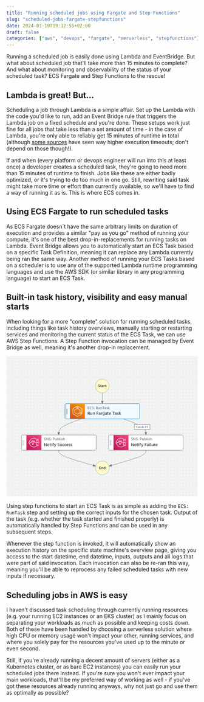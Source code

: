 ```yaml
---
title: "Running scheduled jobs using Fargate and Step Functions"
slug: "scheduled-jobs-fargate-stepfunctions"
date: 2024-01-10T19:12:55+02:00
draft: false
categories: ["aws", "devops", "fargate", "serverless", "stepfunctions"]
---
```


Running a scheduled job is easily done using Lambda and EventBridge. But what about scheduled job that'll take more than 15 minutes to complete? And what about monitoring and observability of the status of your scheduled task? ECS Fargate and Step Functions to the rescue!

<!--more-->

## Lambda is great! But...
Scheduling a job through Lambda is a simple affair. Set up the Lambda with the code you'd like to run, add an Event Bridge rule that triggers the Lambda job on a fixed schedule and you're done. These setups work just fine for all jobs that take less than a set amount of time - in the case of Lambda, you're only able to reliably get 15 minutes of runtime in total (although [some sources](https://www.pluralsight.com/resources/blog/cloud/how-long-does-aws-lambda-keep-your-idle-functions-around-before-a-cold-start) have seen way higher execution timeouts; don't depend on those though!). 

If and when (every platform or devops engineer will run into this at least once) a developer creates a scheduled task, they're going to need more than 15 minutes of runtime to finish. Jobs like these are either badly optimized, or it's trying to do too much in one go. Still, rewriting said task might take more time or effort than currently available, so we'll have to find a way of running it as is. This is where ECS comes in.


## Using ECS Fargate to run scheduled tasks
As ECS Fargate doesn´t have the same arbitrary limits on duration of execution and provides a similar "pay as you go" method of running your compute, it's one of the best drop-in-replacements for running tasks on Lambda. Event Bridge allows you to automatically start an ECS Task based on a specific Task Definition, meaning it can replace any Lambda currently being ran the same way.
Another method of running your ECS Tasks based on a scheduler is to use any of the supported Lambda runtime programming languages and use the AWS SDK (or similar library in any programming language) to start an ECS Task.

## Built-in task history, visibility and easy manual starts
When looking for a more "complete" solution for running scheduled tasks, including things like task history overviews, manually starting or restarting services and monitoring the current status of the ECS Task, we can use AWS Step Functions. A Step Function invocation can be managed by Event Bridge as well, meaning it's another drop-in replacement.

![Step Function with ECS: RunTask step](step_functions_overview.png)

Using step functions to start an ECS Task is as simple as adding the `ECS: RunTask` step and setting up the correct inputs for the chosen task. Output of the task (e.g. whether the task started and finished properly) is automatically handled by Step Functions and can be used in any subsequent steps.

Whenever the step function is invoked, it will automatically show an execution history on the specific state machine's overview page, giving you access to the start datetime, end datetime, inputs, outputs and all logs that were part of said invocation. Each invocation can also be re-ran this way, meaning you'll be able to reprocess any failed scheduled tasks with new inputs if necessary.

## Scheduling jobs in AWS is easy
I haven't discussed task scheduling through currently running resources (e.g. your running EC2 instances or an EKS cluster) as I mainly focus on separating your workloads as much as possible and keeping costs down. Both of these have been handled by choosing a serverless solution where high CPU or memory usage won't impact your other, running services, and where you solely pay for the resources you've used up to the minute or even second.

Still, if you're already running a decent amount of servers (either as a Kubernetes cluster, or as bare EC2 instances) you can easily run your scheduled jobs there instead. If you're sure you won't ever impact your main workloads, that'll be my preferred way of working as well - if you've got these resources already running anyways, why not just go and use them as optimally as possible?